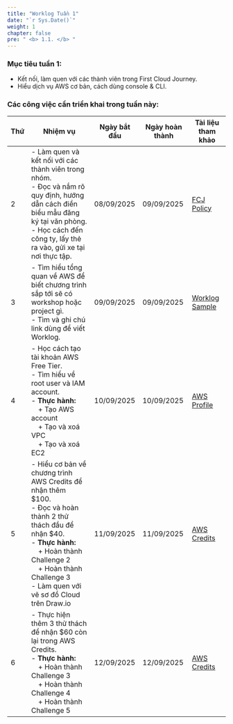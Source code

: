 ```yaml
---
title: "Worklog Tuần 1"
date: "`r Sys.Date()`"
weight: 1
chapter: false
pre: " <b> 1.1. </b> "
---
```


### Mục tiêu tuần 1:

* Kết nối, làm quen với các thành viên trong First Cloud Journey.
* Hiểu dịch vụ AWS cơ bản, cách dùng console & CLI.

### Các công việc cần triển khai trong tuần này:

| Thứ | Nhiệm vụ                                                                                                                                                      | Ngày bắt đầu | Ngày hoàn thành | Tài liệu tham khảo                                       |
| --- | ------------------------------------------------------------------------------------------------------------------------------------------------------------- | ------------ | --------------- | -------------------------------------------------------- |
| 2   | - Làm quen và kết nối với các thành viên trong nhóm. <br> - Đọc và nắm rõ quy định, hướng dẫn cách điền biểu mẫu đăng ký tại văn phòng. <br> - Học cách đến công ty, lấy thẻ ra vào, gửi xe tại nơi thực tập. | 08/09/2025   | 09/09/2025      | [FCJ Policy](https://policies.fcjuni.com/)               |
| 3   | - Tìm hiểu tổng quan về AWS để biết chương trình sắp tới sẽ có workshop hoặc project gì. <br> - Tìm và ghi chú link dùng để viết Worklog.                     | 09/09/2025   | 09/09/2025      | [Worklog Sample](https://workshop-sample.fcjuni.com/1-worklog/) |
| 4   | - Học cách tạo tài khoản AWS Free Tier. <br> - Tìm hiểu về root user và IAM account. <br> - **Thực hành:** <br>&emsp;+ Tạo AWS account <br>&emsp;+ Tạo và xoá VPC <br>&emsp;+ Tạo và xoá EC2 | 10/09/2025   | 10/09/2025      | [AWS Profile](https://aws.amazon.com/profile)            |
| 5   | - Hiểu cơ bản về chương trình AWS Credits để nhận thêm $100. <br> - Đọc và hoàn thành 2 thử thách đầu để nhận $40. <br> - **Thực hành:** <br>&emsp;+ Hoàn thành Challenge 2 <br>&emsp;+ Hoàn thành Challenge 3 <br>- Làm quen với vẽ sơ đồ Cloud trên Draw.io | 11/09/2025   | 11/09/2025      | [AWS Credits](https://us-east-1.console.aws.amazon.com/billing/home#/credits) |
| 6   | - Thực hiện thêm 3 thử thách để nhận $60 còn lại trong AWS Credits. <br> - **Thực hành:** <br>&emsp;+ Hoàn thành Challenge 3 <br>&emsp;+ Hoàn thành Challenge 4 <br>&emsp;+ Hoàn thành Challenge 5 | 12/09/2025   | 12/09/2025      | [AWS Credits](https://us-east-1.console.aws.amazon.com/billing/home#/credits) |
